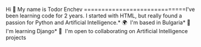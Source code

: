 Hi 👋 My name is Todor Enchev
=============================I've been learning code for 2 years. I started with HTML, but really found a passion for Python and Artificial Intelligence.* 🌍  I'm based in Bulgaria* 🧠  I'm learning Django* 🤝  I'm open to collaborating on Artificial Intelligence projects
